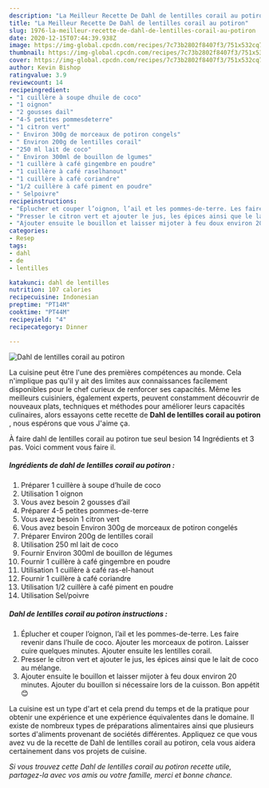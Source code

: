 ```yaml
---
description: "La Meilleur Recette De Dahl de lentilles corail au potiron"
title: "La Meilleur Recette De Dahl de lentilles corail au potiron"
slug: 1976-la-meilleur-recette-de-dahl-de-lentilles-corail-au-potiron
date: 2020-12-15T07:44:39.938Z
image: https://img-global.cpcdn.com/recipes/7c73b2802f8407f3/751x532cq70/dahl-de-lentilles-corail-au-potiron-photo-principale-de-la-recette.jpg
thumbnail: https://img-global.cpcdn.com/recipes/7c73b2802f8407f3/751x532cq70/dahl-de-lentilles-corail-au-potiron-photo-principale-de-la-recette.jpg
cover: https://img-global.cpcdn.com/recipes/7c73b2802f8407f3/751x532cq70/dahl-de-lentilles-corail-au-potiron-photo-principale-de-la-recette.jpg
author: Kevin Bishop
ratingvalue: 3.9
reviewcount: 14
recipeingredient:
- "1 cuillère à soupe dhuile de coco"
- "1 oignon"
- "2 gousses dail"
- "4-5 petites pommesdeterre"
- "1 citron vert"
- " Environ 300g de morceaux de potiron congels"
- " Environ 200g de lentilles corail"
- "250 ml lait de coco"
- " Environ 300ml de bouillon de lgumes"
- "1 cuillère à café gingembre en poudre"
- "1 cuillère à café raselhanout"
- "1 cuillère à café coriandre"
- "1/2 cuillère à café piment en poudre"
- " Selpoivre"
recipeinstructions:
- "Éplucher et couper l’oignon, l’ail et les pommes-de-terre. Les faire revenir dans l’huile de coco. Ajouter les morceaux de potiron. Laisser cuire quelques minutes. Ajouter ensuite les lentilles corail."
- "Presser le citron vert et ajouter le jus, les épices ainsi que le lait de coco au mélange."
- "Ajouter ensuite le bouillon et laisser mijoter à feu doux environ 20 minutes. Ajouter du bouillon si nécessaire lors de la cuisson. Bon appétit 😊"
categories:
- Resep
tags:
- dahl
- de
- lentilles

katakunci: dahl de lentilles 
nutrition: 107 calories
recipecuisine: Indonesian
preptime: "PT14M"
cooktime: "PT44M"
recipeyield: "4"
recipecategory: Dinner

---
```



![Dahl de lentilles corail au potiron](https://img-global.cpcdn.com/recipes/7c73b2802f8407f3/751x532cq70/dahl-de-lentilles-corail-au-potiron-photo-principale-de-la-recette.jpg)

La cuisine peut être l'une des premières compétences au monde. Cela n'implique pas qu'il y ait des limites aux connaissances facilement disponibles pour le chef curieux de renforcer ses capacités. Même les meilleurs cuisiniers, également experts, peuvent constamment découvrir de nouveaux plats, techniques et méthodes pour améliorer leurs capacités culinaires, alors essayons cette recette de <strong> Dahl de lentilles corail au potiron </strong>, nous espérons que vous J'aime ça.

<!--inarticleads1-->

À faire dahl de lentilles corail au potiron tue seul besion 14 Ingrédients et 3 pas. Voici comment vous faire il.

##### Ingrédients de dahl de lentilles corail au potiron :

1. Préparer 1 cuillère à soupe d’huile de coco
1. Utilisation 1 oignon
1. Vous avez besoin 2 gousses d’ail
1. Préparer 4-5 petites pommes-de-terre
1. Vous avez besoin 1 citron vert
1. Vous avez besoin  Environ 300g de morceaux de potiron congelés
1. Préparer  Environ 200g de lentilles corail
1. Utilisation 250 ml lait de coco
1. Fournir  Environ 300ml de bouillon de légumes
1. Fournir 1 cuillère à café gingembre en poudre
1. Utilisation 1 cuillère à café ras-el-hanout
1. Fournir 1 cuillère à café coriandre
1. Utilisation 1/2 cuillère à café piment en poudre
1. Utilisation  Sel/poivre




<!--inarticleads2-->

##### Dahl de lentilles corail au potiron instructions :

1. Éplucher et couper l’oignon, l’ail et les pommes-de-terre. Les faire revenir dans l’huile de coco. Ajouter les morceaux de potiron. Laisser cuire quelques minutes. Ajouter ensuite les lentilles corail.
1. Presser le citron vert et ajouter le jus, les épices ainsi que le lait de coco au mélange.
1. Ajouter ensuite le bouillon et laisser mijoter à feu doux environ 20 minutes. Ajouter du bouillon si nécessaire lors de la cuisson. Bon appétit 😊




<!--inarticleads1-->

<p>
La cuisine est un type d'art et cela prend du temps et de la pratique pour obtenir une expérience et une expérience équivalentes dans le domaine. Il existe de nombreux types de préparations alimentaires ainsi que plusieurs sortes d'aliments provenant de sociétés différentes. Appliquez ce que vous avez vu de la recette de Dahl de lentilles corail au potiron, cela vous aidera certainement dans vos projets de cuisine.
</p>

<p>
<i>Si vous trouvez cette Dahl de lentilles corail au potiron recette utile, partagez-la avec vos amis ou votre famille, merci et bonne chance.</i>
</p>
